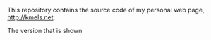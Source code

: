 This repository contains the source code of my personal web page, http://kmels.net.



The version that is shown